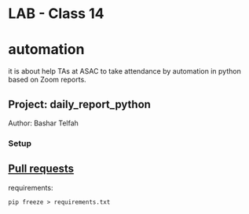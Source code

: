 # LAB - Class 14

# automation

it is about help TAs at ASAC to take attendance by automation in python based on Zoom reports.

## Project: daily_report_python

Author: Bashar Telfah

### Setup
## [Pull requests](https://github.com/Bashra99/automation/pulls)

requirements:
```
pip freeze > requirements.txt
```